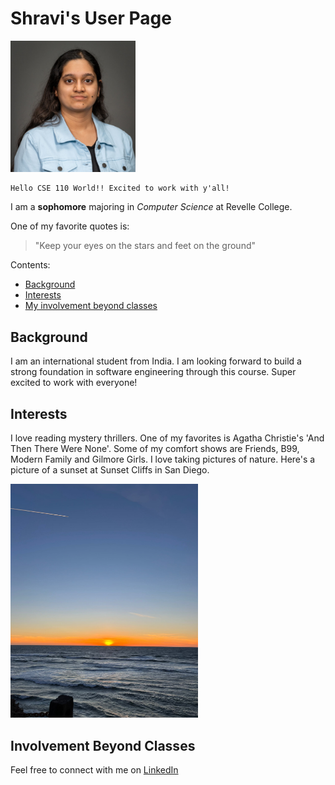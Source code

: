 # Shravi's User Page

<img src="/assets/mypic.png" width="200">

```
Hello CSE 110 World!! Excited to work with y'all!
```

I am a **sophomore** majoring in *Computer Science* at Revelle College.

One of my favorite quotes is:
> "Keep your eyes on the stars and feet on the ground"

Contents:
- [Background](#Background)
- [Interests](#Interests)
- [My involvement beyond classes](#Involvement-Beyond-Classes)

## Background

I am an international student from India. I am looking forward to build a strong foundation in software engineering through this course. Super excited to work with everyone!

## Interests

I love reading mystery thrillers. One of my favorites is Agatha Christie's 'And Then There Were None'. Some of my comfort shows are Friends, B99, Modern Family and Gilmore Girls. I love taking pictures of nature. Here's a picture of a sunset at Sunset Cliffs in San Diego.

<img src="/assets/sunset.png" width="300">

## Involvement Beyond Classes

Feel free to connect with me on [LinkedIn](www.linkedin.com/in/shravi-jain-aa9395238)


